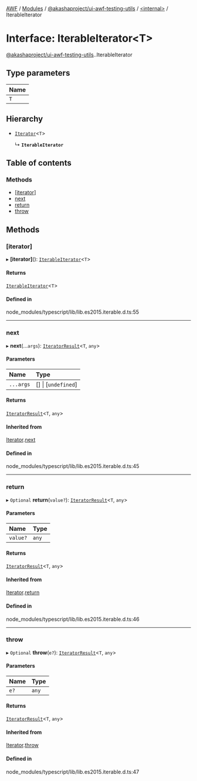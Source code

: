 [AWF](../README.md) / [Modules](../modules.md) / [@akashaproject/ui-awf-testing-utils](../modules/akashaproject_ui_awf_testing_utils.md) / [<internal\>](../modules/akashaproject_ui_awf_testing_utils._internal_.md) / IterableIterator

# Interface: IterableIterator<T\>

[@akashaproject/ui-awf-testing-utils](../modules/akashaproject_ui_awf_testing_utils.md).[<internal>](../modules/akashaproject_ui_awf_testing_utils._internal_.md).IterableIterator

## Type parameters

| Name |
| :------ |
| `T` |

## Hierarchy

- [`Iterator`](akashaproject_ui_awf_testing_utils._internal_.Iterator.md)<`T`\>

  ↳ **`IterableIterator`**

## Table of contents

### Methods

- [[iterator]](akashaproject_ui_awf_testing_utils._internal_.IterableIterator.md#[iterator])
- [next](akashaproject_ui_awf_testing_utils._internal_.IterableIterator.md#next)
- [return](akashaproject_ui_awf_testing_utils._internal_.IterableIterator.md#return)
- [throw](akashaproject_ui_awf_testing_utils._internal_.IterableIterator.md#throw)

## Methods

### [iterator]

▸ **[iterator]**(): [`IterableIterator`](akashaproject_ui_awf_testing_utils._internal_.IterableIterator.md)<`T`\>

#### Returns

[`IterableIterator`](akashaproject_ui_awf_testing_utils._internal_.IterableIterator.md)<`T`\>

#### Defined in

node_modules/typescript/lib/lib.es2015.iterable.d.ts:55

___

### next

▸ **next**(...`args`): [`IteratorResult`](../modules/akashaproject_ui_awf_testing_utils._internal_.md#iteratorresult)<`T`, `any`\>

#### Parameters

| Name | Type |
| :------ | :------ |
| `...args` | [] \| [`undefined`] |

#### Returns

[`IteratorResult`](../modules/akashaproject_ui_awf_testing_utils._internal_.md#iteratorresult)<`T`, `any`\>

#### Inherited from

[Iterator](akashaproject_ui_awf_testing_utils._internal_.Iterator.md).[next](akashaproject_ui_awf_testing_utils._internal_.Iterator.md#next)

#### Defined in

node_modules/typescript/lib/lib.es2015.iterable.d.ts:45

___

### return

▸ `Optional` **return**(`value?`): [`IteratorResult`](../modules/akashaproject_ui_awf_testing_utils._internal_.md#iteratorresult)<`T`, `any`\>

#### Parameters

| Name | Type |
| :------ | :------ |
| `value?` | `any` |

#### Returns

[`IteratorResult`](../modules/akashaproject_ui_awf_testing_utils._internal_.md#iteratorresult)<`T`, `any`\>

#### Inherited from

[Iterator](akashaproject_ui_awf_testing_utils._internal_.Iterator.md).[return](akashaproject_ui_awf_testing_utils._internal_.Iterator.md#return)

#### Defined in

node_modules/typescript/lib/lib.es2015.iterable.d.ts:46

___

### throw

▸ `Optional` **throw**(`e?`): [`IteratorResult`](../modules/akashaproject_ui_awf_testing_utils._internal_.md#iteratorresult)<`T`, `any`\>

#### Parameters

| Name | Type |
| :------ | :------ |
| `e?` | `any` |

#### Returns

[`IteratorResult`](../modules/akashaproject_ui_awf_testing_utils._internal_.md#iteratorresult)<`T`, `any`\>

#### Inherited from

[Iterator](akashaproject_ui_awf_testing_utils._internal_.Iterator.md).[throw](akashaproject_ui_awf_testing_utils._internal_.Iterator.md#throw)

#### Defined in

node_modules/typescript/lib/lib.es2015.iterable.d.ts:47
